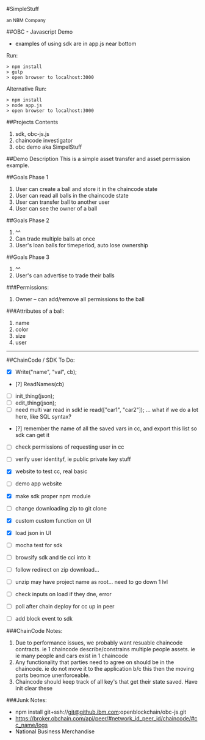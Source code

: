 #SimpleStuff <div style="font-size:12px;">an NBM Company</div>

##OBC - Javascript Demo
- examples of using sdk are in app.js near bottom

Run:

	> npm install
	> gulp
	> open browser to localhost:3000
	
	
Alternative Run:

	> npm install
	> node app.js
	> open browser to localhost:3000
	
	
##Projects Contents
1. sdk, obc-js.js
1. chaincode investigator
1. obc demo aka SimpelStuff
	
##Demo Description
This is a simple asset transfer and asset permission example.

##Goals Phase 1
1. User can create a ball and store it in the chaincode state
1. User can read all balls in the chaincode state
1. User can transfer ball to another user
1. User can see the owner of a ball

##Goals Phase 2
1. ^^
1. Can trade multiple balls at once
1. User's loan balls for timeperiod, auto lose ownership

##Goals Phase 3
1. ^^
1. User's can advertise to trade their balls

###Permissions:
1. Owner – can add/remove all permissions to the ball

###Attributes of a ball:
1. name
1. color
1. size
1. user

---

##ChainCode / SDK To Do:
- [x] Write("name", "val", cb);
- [?] ReadNames(cb)
- [ ] init_thing(json);
- [ ] edit_thing(json);
- [ ] need multi var read in sdk! ie read(["car1", "car2"]); ... what if we do a lot here, like SQL syntax?
- [?] remember the name of all the saved vars in cc, and export this list so sdk can get it
- [ ] check permissions of requesting user in cc
- [ ] verify user identityf, ie public private key stuff
- [x] website to test cc, real basic
- [ ] demo app website
- [x] make sdk proper npm module
- [ ] change downloading zip to git clone
- [x] custom custom function on UI
- [x] load json in UI
- [ ] mocha test for sdk
- [ ] browsify sdk and tie cci into it
- [ ] follow redirect on zip download...
- [ ] unzip may have project name as root... need to go down 1 lvl
- [ ] check inputs on load if they  dne, error
- [ ] poll after chain deploy for cc up in peer
- [ ] add block event to sdk


###ChainCode Notes:
1. Due to performance issues, we probably want resuable chaincode contracts.  ie 1 chaincode describe/constrains multiple people assets. ie ie many people and cars exist in 1 chaincode
1. Any functionality that parties need to agree on should be in the chaincode.  ie do not move it to the application b/c this then the moving parts beomce unenforceable.
1. Chaincode should keep track of all key's that get their state saved.  Have init clear these

###Junk Notes:
- npm install git+ssh://git@github.ibm.com:openblockchain/obc-js.git
- https://broker.obchain.com/api/peer/#network_id_peer_id/chaincode/#cc_name/logs
- National Business Merchandise